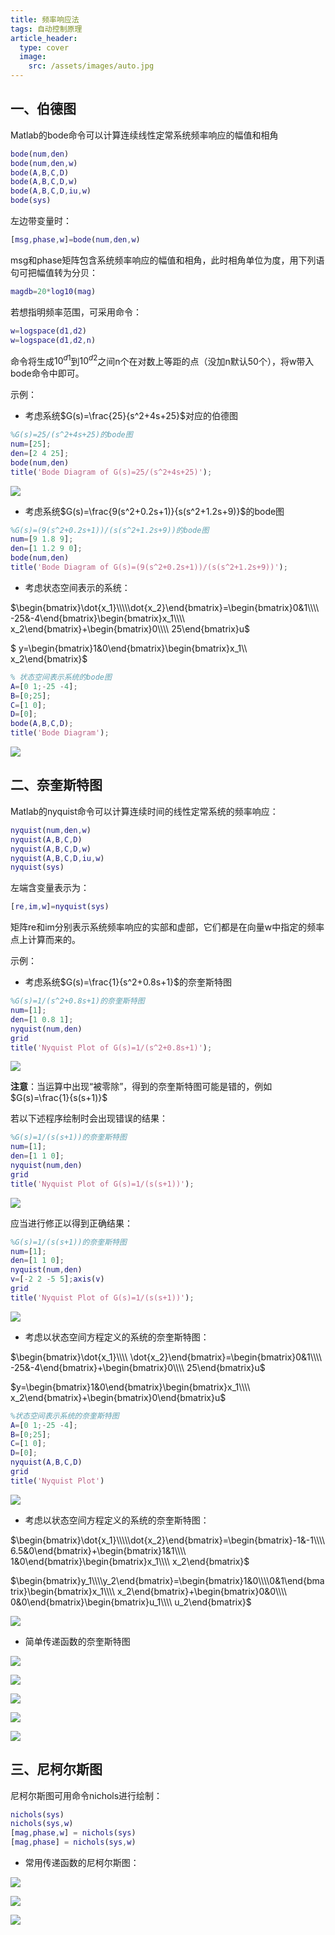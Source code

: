 ```yaml
---
title: 频率响应法
tags: 自动控制原理
article_header:
  type: cover
  image:
    src: /assets/images/auto.jpg
---
```


<!--more-->

## 一、伯德图

Matlab的bode命令可以计算连续线性定常系统频率响应的幅值和相角

```matlab
bode(num,den)
bode(num,den,w)
bode(A,B,C,D)
bode(A,B,C,D,w)
bode(A,B,C,D,iu,w)
bode(sys)
```

左边带变量时：

```matlab
[msg,phase,w]=bode(num,den,w)
```

msg和phase矩阵包含系统频率响应的幅值和相角，此时相角单位为度，用下列语句可把幅值转为分贝：

```matlab
magdb=20*log10(mag)
```

若想指明频率范围，可采用命令：

```matlab
w=logspace(d1,d2)
w=logspace(d1,d2,n)
```

命令将生成$10^{d1}$到$10^{d2}$之间n个在对数上等距的点（没加n默认50个），将w带入bode命令中即可。

示例：

* 考虑系统$G(s)=\frac{25}{s^2+4s+25}$对应的伯德图

```matlab
%G(s)=25/(s^2+4s+25)的bode图
num=[25];
den=[2 4 25];
bode(num,den)
title('Bode Diagram of G(s)=25/(s^2+4s+25)');
```

![](/assets/images/control_system/frequence_response/1.jpg)

* 考虑系统$G(s)=\frac{9(s^2+0.2s+1)}{s(s^2+1.2s+9)}$的bode图

```matlab
%G(s)=(9(s^2+0.2s+1))/(s(s^2+1.2s+9))的bode图
num=[9 1.8 9];
den=[1 1.2 9 0];
bode(num,den)
title('Bode Diagram of G(s)=(9(s^2+0.2s+1))/(s(s^2+1.2s+9))');
```

* 考虑状态空间表示的系统：

$\begin{bmatrix}\dot{x_1}\\\\\dot{x_2}\end{bmatrix}=\begin{bmatrix}0&1\\\\ -25&-4\end{bmatrix}\begin{bmatrix}x_1\\\\ x_2\end{bmatrix}+\begin{bmatrix}0\\\\ 25\end{bmatrix}u$

$ y=\begin{bmatrix}1&0\end{bmatrix}\begin{bmatrix}x_1\\\\ x_2\end{bmatrix}$

```matlab
% 状态空间表示系统的bode图
A=[0 1;-25 -4];
B=[0;25];
C=[1 0];
D=[0];
bode(A,B,C,D);
title('Bode Diagram');
```

![](/assets/images/control_system/frequence_response/3.jpg)

## 二、奈奎斯特图

Matlab的nyquist命令可以计算连续时间的线性定常系统的频率响应：

```matlab
nyquist(num,den,w)
nyquist(A,B,C,D)
nyquist(A,B,C,D,w)
nyquist(A,B,C,D,iu,w)
nyquist(sys)
```

左端含变量表示为：

```matlab
[re,im,w]=nyquist(sys)
```

矩阵re和im分别表示系统频率响应的实部和虚部，它们都是在向量w中指定的频率点上计算而来的。

示例：

* 考虑系统$G(s)=\frac{1}{s^2+0.8s+1}$的奈奎斯特图

```matlab
%G(s)=1/(s^2+0.8s+1)的奈奎斯特图
num=[1];
den=[1 0.8 1];
nyquist(num,den)
grid
title('Nyquist Plot of G(s)=1/(s^2+0.8s+1)');
```

![](/assets/images/control_system/frequence_response/4.jpg)

**注意**：当运算中出现“被零除”，得到的奈奎斯特图可能是错的，例如$G(s)=\frac{1}{s(s+1)}$

若以下述程序绘制时会出现错误的结果：

```matlab
%G(s)=1/(s(s+1))的奈奎斯特图
num=[1];
den=[1 1 0];
nyquist(num,den)
grid
title('Nyquist Plot of G(s)=1/(s(s+1))');
```

![](/assets/images/control_system/frequence_response/5.jpg)

应当进行修正以得到正确结果：

```matlab
%G(s)=1/(s(s+1))的奈奎斯特图
num=[1];
den=[1 1 0];
nyquist(num,den)
v=[-2 2 -5 5];axis(v)
grid
title('Nyquist Plot of G(s)=1/(s(s+1))');
```

![](/assets/images/control_system/frequence_response/6.jpg)

* 考虑以状态空间方程定义的系统的奈奎斯特图： 

$\begin{bmatrix}\dot{x_1}\\\\ \dot{x_2}\end{bmatrix}=\begin{bmatrix}0&1\\\\ -25&-4\end{bmatrix}+\begin{bmatrix}0\\\\ 25\end{bmatrix}u$

$y=\begin{bmatrix}1&0\end{bmatrix}\begin{bmatrix}x_1\\\\ x_2\end{bmatrix}+\begin{bmatrix}0\end{bmatrix}u$

```matlab
%状态空间表示系统的奈奎斯特图
A=[0 1;-25 -4];
B=[0;25];
C=[1 0];
D=[0];
nyquist(A,B,C,D)
grid
title('Nyquist Plot')
```

![](/assets/images/control_system/frequence_response/7.jpg)

* 考虑以状态空间方程定义的系统的奈奎斯特图：

$\begin{bmatrix}\dot{x_1}\\\\\dot{x_2}\end{bmatrix}=\begin{bmatrix}-1&-1\\\\ 6.5&0\end{bmatrix}+\begin{bmatrix}1&1\\\\ 1&0\end{bmatrix}\begin{bmatrix}x_1\\\\ x_2\end{bmatrix}$

$\begin{bmatrix}y_1\\\\y_2\end{bmatrix}=\begin{bmatrix}1&0\\\\0&1\end{bmatrix}\begin{bmatrix}x_1\\\\ x_2\end{bmatrix}+\begin{bmatrix}0&0\\\\ 0&0\end{bmatrix}\begin{bmatrix}u_1\\\\ u_2\end{bmatrix}$ 

![](/assets/images/control_system/frequence_response/8.jpg)

* 简单传递函数的奈奎斯特图

![](/assets/images/control_system/frequence_response/9.jpg)

![](/assets/images/control_system/frequence_response/10.jpg)

![](/assets/images/control_system/frequence_response/11.jpg)

![](/assets/images/control_system/frequence_response/12.jpg)

![](/assets/images/control_system/frequence_response/13.jpg)

## 三、尼柯尔斯图

尼柯尔斯图可用命令nichols进行绘制：

```matlab
nichols(sys)
nichols(sys,w) 
[mag,phase,w] = nichols(sys)
[mag,phase] = nichols(sys,w)
```

* 常用传递函数的尼柯尔斯图：

![](/assets/images/control_system/frequence_response/14.jpg)

![](/assets/images/control_system/frequence_response/15.jpg)

![](/assets/images/control_system/frequence_response/16.jpg)

